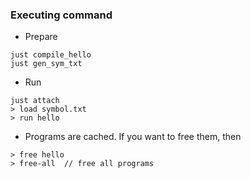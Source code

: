 ### Executing command
- Prepare
```
just compile_hello
just gen_sym_txt
```

- Run
```
just attach
> load symbol.txt
> run hello
```

- Programs are cached. If you want to free them, then
```
> free hello
> free-all  // free all programs
```
